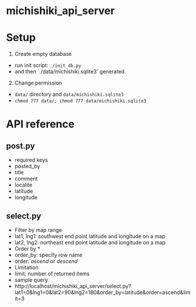 michishiki_api_server
=====================

# Setup

1. Create empty database
 * run init script: `./init_db.py`
 * and then `./data/michishiki.sqlite3' generated.
2. Change permission
 * `data/` directory and `data/michishiki.sqlite3`
 * `chmod 777 data/; chmod 777 data/michishiki.sqlite3`

# API reference
 
## post.py

* required keys
 * posted_by
 * title
 * comment
 * localite
 * latitude
 * longitude


## select.py

* Filter by map range
 * lat1, lng1: southwest end point latitude and longitude on a map
 * lat2, lng2: northeast end point latitude and longitude on a map
* Order by *
 * order_by: specify row name
 * order: *ascend* or *descend*
* Limitation
 * limit: number of returned items
* sample query
 * http://localhost/michishiki_api_server/select.py?lat1=0&lng1=0&lat2=90&lng2=180&order_by=latitude&order=ascend&limit=3
